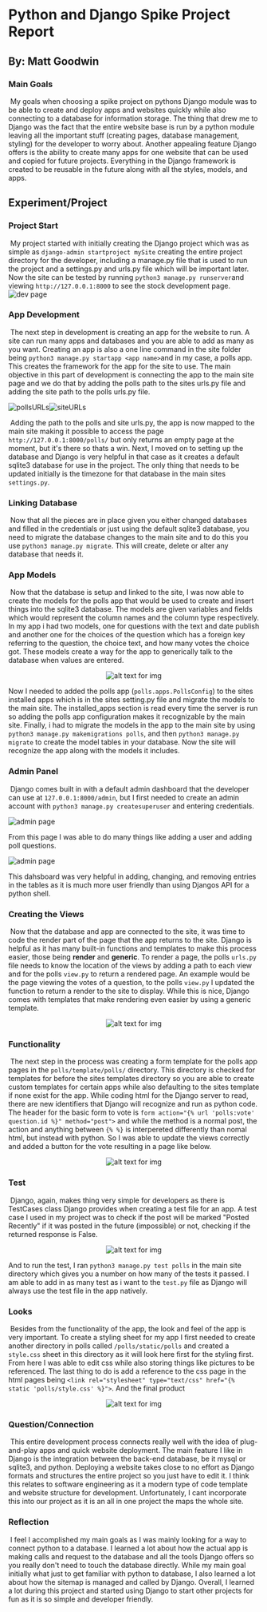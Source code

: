 # Python and Django Spike Project Report

## By: Matt Goodwin

### Main Goals

​	My goals when choosing a spike project on pythons Django module was to be able to create and deploy apps and websites quickly while also connecting to a database for information storage. The thing that drew me to Django was the fact that the entire website base is run by a python module  leaving all the important stuff (creating pages, database management, styling) for the developer to worry about. Another appealing feature Django offers is the ability to create many apps for one website that can be used and copied for future projects. Everything in the Django framework is created to be reusable in the future along with all the styles, models, and apps.

## Experiment/Project

### Project Start

​	My project started with initially creating the Django project which was as simple as `django-admin startproject mySite` creating the entire project directory for the developer, including a manage.py file that is used to run the project and a settings.py and urls.py file which will be important later. Now the site can be tested by running `python3 manage.py runserver`and viewing `http://127.0.0.1:8000` to see the stock development page. ![dev page](./devPage.png)

### App Development

​	The next step in development is creating an app for the website to run. A site can run many apps and databases and you are able to add as many as you want. Creating an app is also a one line command in the site folder being `python3 manage.py startapp <app name>`and in my case, a polls app. This creates the framework for the app for the site to use. The main objective in this part of development is connecting the app to the main site page and we do that by adding the polls path to the sites urls.py file and adding the site path to the polls urls.py file.

 ![pollsURLs](./pollsURLs.png)![siteURLs](./siteURLs.png)

​	Adding the path to the polls and site urls.py, the app is now mapped to the main site making it possible to access the page `http://127.0.0.1:8000/polls/` but only returns an empty page at the moment, but it's there so thats a win. Next, I moved on to setting up the database and Django is very helpful in that case as it creates a default sqlite3 database for use in the project. The only thing that needs to be updated initially is the timezone for that database in the main sites `settings.py`.

### Linking Database

​	Now that all the pieces are in place given you either changed databases and filled in the credentials or just using the default sqlite3 database, you need to migrate the database changes to the main site and to do this you use `python3 manage.py migrate`. This will create, delete or alter any database that needs it.

### App Models

​	Now that the database is setup and linked to the site, I was now able to create the models for the polls app that would be used to create and insert things into the sqlite3 database. The models are given variables and fields which would represent the column names and the column type respectively. In my app i had two models, one for questions with the text and date publish and another one for the choices of the question which has a foreign key referring to the question, the choice text, and how many votes the choice got. These models create a way for the app to generically talk to the database when values are entered.

<figure align="center">
    <img src="./pollsModel.png" alt="alt text for img">
</figure>

Now I needed to added the polls app (`polls.apps.PollsConfig`) to the sites installed apps which is in the sites setting.py file and migrate the models to the main site. The installed_apps section is read every time the server is run so adding the polls app configuration makes it recognizable by the main site. Finally, i had to migrate the models in the app to the main site by using `python3 manage.py makemigrations polls`,  and then `python3 manage.py migrate` to create the model tables in your database. Now the site will recognize the app along with the models it includes.

### Admin Panel

​	Django comes built in with a default admin dashboard that the developer can use at `127.0.0.1:8000/admin`, but I first needed to create an admin account with `python3 manage.py createsuperuser` and entering credentials.

![admin page](./adminDash.png)

From this page I was able to do many things like adding a user and adding poll questions.

![admin page](./adminQuesPanel.png)

This dahsboard was very helpful in adding, changing, and removing entries in the tables as it is much more user friendly than using Djangos API for a python shell.

### Creating the Views

​	Now that the database and app are connected to the site, it was time to code the render part of the page that the app returns to the site. Django is helpful as it has many built-in functions and templates to make this process easier, those being **render** and **generic**. To render a page, the polls `urls.py` file needs to know the location of the views by adding a path to each view and for the polls `view.py` to return a rendered page. An example would be the page viewing the votes of a question, to the polls `view.py` I updated the function to return a render to the site to display. While this is nice, Django comes with templates that make rendering even easier by using a generic template.

<figure align="center">
    <img src="./genView.png" alt="alt text for img">
</figure>

### Functionality

​	The next step in the process was creating a form template for the polls app pages in the `polls/template/polls/` directory. This directory is checked for templates for  before the sites templates directory so you are able to create custom templates for certain apps while also defaulting to the sites template if none exist for the app. While coding html for the Django server to read, there are new identifiers that Django will recognize and run as python code. The header for the basic form to vote is `form action="{% url 'polls:vote' question.id %}" method="post">` and while the method is a normal post, the action and anything between `{% %}` is interpereted differently than nomal html, but instead with python.  So I was able to update the views correctly and added a button for the vote resulting in a page like below.

<figure align="center">
    <img src="./votePage.png" alt="alt text for img">
</figure>

### Test

​	Django, again, makes thing very simple for developers as there is TestCases class Django provides when creating a test file for an app. A test case I used in my project was to check if the post will be marked "Posted Recently" if it was posted in the future (impossible) or not, checking if the returned response is False.

<figure align="center">
    <img src="./pollsTest.png" alt="alt text for img">
</figure>

And to run the test, I ran `python3 manage.py test polls` in the main site directory which gives you a number on how many of the tests it passed. I am able to add in as many test as i want to the `test.py` file as Django will always use the test file in the app natively.

### Looks

​	Besides from the functionality of the app, the look and feel of the app is very important. To create a styling sheet for my app I first needed to create another directory in polls called `/polls/static/polls` and created a `style.css` sheet in this directory as it will look here first for the styling first. From here I was able to edit css while also storing things like pictures to be referenced. The last thing to do is add a reference to the css page in the html pages being `<link rel="stylesheet" type="text/css" href="{% static 'polls/style.css' %}">`.  And the final product

<figure align="center">
    <img src="./pollsStylized.png" alt="alt text for img">
</figure>

### Question/Connection

​	This entire development process connects really well with the idea of plug-and-play apps and quick website deployment. The main feature I like in Django is the integration between the back-end database, be it mysql or sqlite3, and python. Deploying a website takes close to no effort as Django formats and structures the entire project so you just have to edit it. I think this relates to software engineering as it a modern type of code template and website structure for development. Unfortunately, I cant incorporate this into our project as it is an all in one project the maps the whole site.

### Reflection

​	I feel I accomplished my main goals as I was mainly looking for a way to connect python to a database. I learned a lot about how the actual app is making calls  and request to the database and all the tools Django offers so you really don't need to touch the database directly. While my main goal initially what just to get familiar with python to database, I also learned a lot about how the sitemap is managed and called by Django. Overall, I learned a lot during this project and started using Django to start other projects for fun as it is so simple and developer friendly. 
